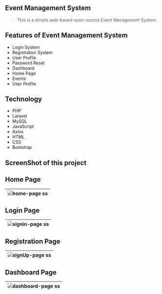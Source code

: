 ## Event Management System
<blockquote><p>This is a simple web-based open-source Event Management System.</p></blockquote>

## Features of Event Management System
<ul>
    <li>Login System</li>
    <li>Registration System</li>
    <li>User Profile</li>
    <li>Password Reset</li>
    <li>Dashboard</li>
    <li>Home Page</li>
    <li>Events</li>
    <li>User Profile</li>
</ul>

## Technology
<ul>
    <li>PHP</li>
    <li>Laravel</li>
    <li>MySQL</li>
    <li>JavaScript</li>
    <li>Axios</li>
    <li>HTML</li>
    <li>CSS</li>
    <li>Bootstrap</li>
</ul>

## ScreenShot of this project

## Home Page
<table>
    <thead>
        <tr>
            <th>
                <img src="screenshots/homepage.png" alt="home-page ss">
            </th>
        </tr>
    </thead>
</table>

## Login Page
<table>
    <thead>
        <tr>
            <th>
                <img src="screenshots/signin.png" alt="signin-page ss">
            </th>
        </tr>
    </thead>
</table>

## Registration Page
<table>
    <thead>
        <tr>
            <th>
                <img src="screenshots/signUp.png" alt="signUp-page ss">
            </th>
        </tr>
    </thead>
</table>


## Dashboard Page
<table>
    <thead>
        <tr>
            <th>
                <img src="screenshots/das.jpg" alt="dashboard-page ss">
            </th>
        </tr>
    </thead>
</table>

